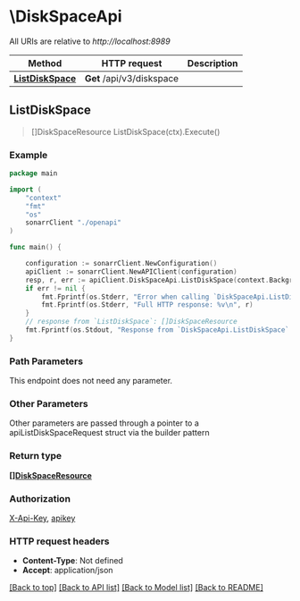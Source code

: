 # \DiskSpaceApi

All URIs are relative to *http://localhost:8989*

Method | HTTP request | Description
------------- | ------------- | -------------
[**ListDiskSpace**](DiskSpaceApi.md#ListDiskSpace) | **Get** /api/v3/diskspace | 



## ListDiskSpace

> []DiskSpaceResource ListDiskSpace(ctx).Execute()



### Example

```go
package main

import (
    "context"
    "fmt"
    "os"
    sonarrClient "./openapi"
)

func main() {

    configuration := sonarrClient.NewConfiguration()
    apiClient := sonarrClient.NewAPIClient(configuration)
    resp, r, err := apiClient.DiskSpaceApi.ListDiskSpace(context.Background()).Execute()
    if err != nil {
        fmt.Fprintf(os.Stderr, "Error when calling `DiskSpaceApi.ListDiskSpace``: %v\n", err)
        fmt.Fprintf(os.Stderr, "Full HTTP response: %v\n", r)
    }
    // response from `ListDiskSpace`: []DiskSpaceResource
    fmt.Fprintf(os.Stdout, "Response from `DiskSpaceApi.ListDiskSpace`: %v\n", resp)
}
```

### Path Parameters

This endpoint does not need any parameter.

### Other Parameters

Other parameters are passed through a pointer to a apiListDiskSpaceRequest struct via the builder pattern


### Return type

[**[]DiskSpaceResource**](DiskSpaceResource.md)

### Authorization

[X-Api-Key](../README.md#X-Api-Key), [apikey](../README.md#apikey)

### HTTP request headers

- **Content-Type**: Not defined
- **Accept**: application/json

[[Back to top]](#) [[Back to API list]](../README.md#documentation-for-api-endpoints)
[[Back to Model list]](../README.md#documentation-for-models)
[[Back to README]](../README.md)

